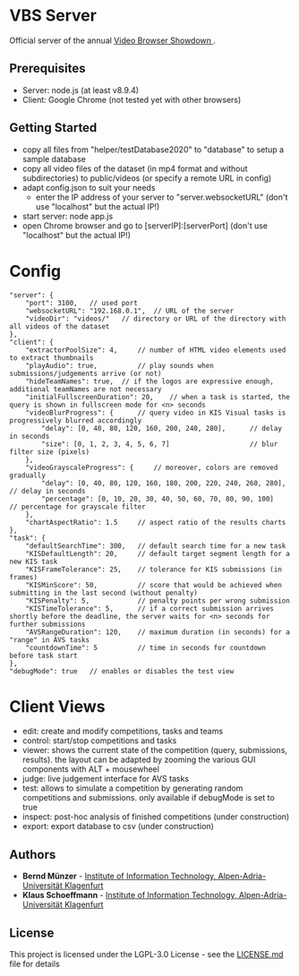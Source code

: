 # VBS Server

Official server of the annual [Video Browser Showdown ](http://www.videobrowsershowdown.org/).

## Prerequisites

* Server: node.js (at least v8.9.4)
* Client: Google Chrome (not tested yet with other browsers)

## Getting Started

* copy all files from "helper/testDatabase2020" to "database" to setup a sample database
* copy all video files of the dataset (in mp4 format and without subdirectories) to public/videos (or specify a remote URL in config)
* adapt config.json to suit your needs
	* enter the IP address of your server to "server.websocketURL" (don't use "localhost" but the actual IP!)
* start server: node app.js
* open Chrome browser and go to [serverIP]:[serverPort]  (don't use "localhost" but the actual IP!)

# Config

```
"server": {
	"port": 3100,	// used port
	"websocketURL": "192.168.0.1",	// URL of the server
	"videoDir": "videos/"	// directory or URL of the directory with all videos of the dataset
},
"client": {
	"extractorPoolSize": 4,		// number of HTML video elements used to extract thumbnails
	"playAudio": true,			// play sounds when submissions/judgements arrive (or not)
	"hideTeamNames": true,	// if the logos are expressive enough, additional teamNames are not necessary
	"initialFullscreenDuration": 20,	// when a task is started, the query is shown in fullscreen mode for <n> seconds
	"videoBlurProgress": {		// query video in KIS Visual tasks is progressively blurred accordingly
		"delay": [0, 40, 80, 120, 160, 200, 240, 280],		// delay in seconds
		"size": [0, 1, 2, 3, 4, 5, 6, 7]					// blur filter size (pixels)
	},
	"videoGrayscaleProgress": {		// moreover, colors are removed gradually
		"delay": [0, 40, 80, 120, 160, 180, 200, 220, 240, 260, 280],	// delay in seconds
		"percentage": [0, 10, 20, 30, 40, 50, 60, 70, 80, 90, 100]		// percentage for grayscale filter
	},
	"chartAspectRatio": 1.5		// aspect ratio of the results charts
},
"task": {
	"defaultSearchTime": 300,	// default search time for a new task
	"KISDefaultLength": 20,		// default target segment length for a new KIS task
	"KISFrameTolerance": 25,	// tolerance for KIS submissions (in frames)
	"KISMinScore": 50,			// score that would be achieved when submitting in the last second (without penalty)
	"KISPenalty": 5,			// penalty points per wrong submission
	"KISTimeTolerance": 5,		// if a correct submission arrives shortly before the deadline, the server waits for <n> seconds for further submissions
	"AVSRangeDuration": 120,	// maximum duration (in seconds) for a "range" in AVS tasks
	"countdownTime": 5			// time in seconds for countdown before task start
},
"debugMode": true	// enables or disables the test view
```

# Client Views

* edit: create and modify competitions, tasks and teams
* control: start/stop competitions and tasks
* viewer: shows the current state of the competition (query, submissions, results). the layout can be adapted by zooming the various GUI components with ALT + mousewheel
* judge: live judgement interface for AVS tasks
* test: allows to simulate a competition by generating random competitions and submissions. only available if debugMode is set to true
* inspect: post-hoc analysis of finished competitions (under construction)
* export: export database to csv (under construction)

## Authors

* **Bernd Münzer** - [Institute of Information Technology, Alpen-Adria-Universität Klagenfurt](http://www.uni-klu.ac.at/tewi/inf/itec/)
* **Klaus Schoeffmann** - [Institute of Information Technology, Alpen-Adria-Universität Klagenfurt](http://www.KlausSchoeffmann.com/)

## License

This project is licensed under the LGPL-3.0 License - see the [LICENSE.md](LICENSE.md) file for details
